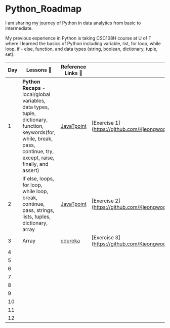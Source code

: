 # Python_Roadmap

I am sharing my journey of Python in data analytics from basic to intermediate. 

My previous experience in Python is taking CSC108H course at U of T where I learned the basics of Python including variable, list, for loop, while loop, if - else, function, and data types (string, boolean, dictionary, tuple, set). 

|**Day**|**Lessons 📕**| **Reference Links :link:**| **Exercises 👨‍💻**|
|------|--------------------|---------------------|---------------------|
|1| **Python Recaps** - local/global variables, data types, tuple, dictionary, function, keywords(for, while, break, pass, continue, try, except, raise, finally, and assert) | [JavaTpoint](https://www.javatpoint.com/python-tutorial) | [Exercise 1] (https://github.com/Kjeongwoo99/Python_Roadmap/blob/main/python%20exercises/exercise1.py) | 
|2| If else, loops, for loop, while loop, break, continue, pass, strings, lists, tuples, dictionary, array | [JavaTpoint](https://www.javatpoint.com/python-tutorial) | [Exercise 2] (https://github.com/Kjeongwoo99/Python_Roadmap/blob/main/python%20exercises/exercise2.py)| 
|3| Array | [edureka](https://www.youtube.com/watch?v=WGJJIrtnfpk) | [Exercise 3] (https://github.com/Kjeongwoo99/Python_Roadmap/blob/main/python%20exercises/exercise3.ipynb) |
|4|  | | |
|5|  | | |
|6|  | | |
|7|  | | |
|8|  | | |
|9|  | | |
|10|  | | |
|11|  | | |
|12|  | | |


